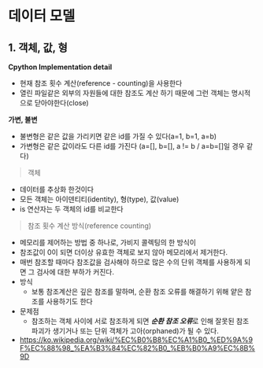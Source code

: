 # 데이터 모델
## 1. 객체, 값, 형

**Cpython Implementation detail**
- 현재 참조 횟수 계산(reference - counting)을 사용한다
- 열린 파일같은 외부의 자원들에 대한 참조도 계산 하기 때문에 그런 객체는 명시적으로 닫아야한다(close)

**가변, 불변**
- 불변형은 같은 값을 가리키면 같은 id를 가질 수 있다(a=1, b=1, a=b)
- 가변형은 같은 값이라도 다른 id를 가진다 (a=[], b=[], a != b / a=b=[]일 경우 같다)



> 객체
- 데이터를 추상화 한것이다
- 모든 객체는 아이덴티티(identity), 형(type), 값(value)
- is 연산자는 두 객체의 id를 비교한다 

> 참조 횟수 계산 방식(reference counting)
- 메모리를 제어하는 방법 중 하나로, 가비지 콜렉팅의 한 방식이
- 참조값이 0이 되면 더이상 유효한 객체로 보지 않아 메모리에서 제거한다.
- 매번 참조할 때마다 참조값을 검사해야 하므로 많은 수의 단위 객체를 사용하게 되면 그 검사에 대한 부하가 커진다. 
- 방식
    - 보통 참조계산은 깊은 참조를 말하며, 순환 참조 오류를 해결하기 위해 얕은 참조를 사용하기도 한다
- 문제점
    - 참조하는 객체 사이에 서로 참조하게 되면 ***순환 참조 오류***로 인해 잘못된 참조 파괴가 생기거나 또는 단위 객체가 고아(orphaned)가 될 수 있다.
- https://ko.wikipedia.org/wiki/%EC%B0%B8%EC%A1%B0_%ED%9A%9F%EC%88%98_%EA%B3%84%EC%82%B0_%EB%B0%A9%EC%8B%9D

